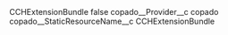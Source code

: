 <?xml version="1.0" encoding="UTF-8"?>
<CustomMetadata xmlns="http://soap.sforce.com/2006/04/metadata" xmlns:xsi="http://www.w3.org/2001/XMLSchema-instance" xmlns:xsd="http://www.w3.org/2001/XMLSchema">
    <label>CCHExtensionBundle</label>
    <protected>false</protected>
    <values>
        <field>copado__Provider__c</field>
        <value xsi:type="xsd:string">copado</value>
    </values>
    <values>
        <field>copado__StaticResourceName__c</field>
        <value xsi:type="xsd:string">CCHExtensionBundle</value>
    </values>
</CustomMetadata>
